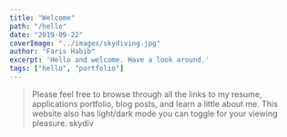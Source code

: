 ```yaml
---
title: "Welcome"
path: "/hello"
date: "2019-09-22"
coverImage: "../images/skydiving.jpg"
author: "Faris Habib"
excerpt: 'Hello and welcome. Have a look around.'
tags: ["hello", "portfolio"]
---
```


> Please feel free to browse through all the links to my resume, applications portfolio, blog posts, and learn a little about me. This website also has light/dark mode you can toggle for your viewing pleasure.
skydiv
